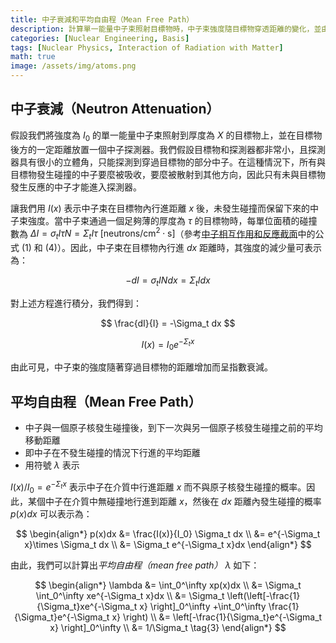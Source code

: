 ```yaml
---
title: 中子衰減和平均自由程（Mean Free Path）
description: 計算單一能量中子束照射目標物時，中子束強度隨目標物穿透距離的變化，並由此推導中子的平均自由程。
categories: [Nuclear Engineering, Basis]
tags: [Nuclear Physics, Interaction of Radiation with Matter]
math: true
image: /assets/img/atoms.png
---
```

## 中子衰減（Neutron Attenuation）
假設我們將強度為 $I_0$ 的單一能量中子束照射到厚度為 $X$ 的目標物上，並在目標物後方的一定距離放置一個中子探測器。我們假設目標物和探測器都非常小，且探測器具有很小的立體角，只能探測到穿過目標物的部分中子。在這種情況下，所有與目標物發生碰撞的中子要麼被吸收，要麼被散射到其他方向，因此只有未與目標物發生反應的中子才能進入探測器。

讓我們用 $I(x)$ 表示中子束在目標物內行進距離 $x$ 後，未發生碰撞而保留下來的中子束強度。當中子束通過一個足夠薄的厚度為 $\tau$ 的目標物時，每單位面積的碰撞數為 $\Delta I = \sigma_t I\tau N = \Sigma_t I\tau \ \text{[neutrons/cm}^2\cdot\text{s]}$（參考[中子相互作用和反應截面](/posts/Neutron-Interactions-and-Cross-sections/#截面cross-section或微觀截面microscopic-cross-section)中的公式 (1) 和 (4)）。因此，中子束在目標物內行進 $dx$ 距離時，其強度的減少量可表示為：

$$ -dI = \sigma_t IN dx = \Sigma_t I dx \tag{1} $$

對上述方程進行積分，我們得到：

$$ \frac{dI}{I} = -\Sigma_t dx $$

$$ I(x) = I_0e^{-\Sigma_t x} \tag{2} $$

由此可見，中子束的強度隨著穿過目標物的距離增加而呈指數衰減。

## 平均自由程（Mean Free Path）
- 中子與一個原子核發生碰撞後，到下一次與另一個原子核發生碰撞之前的平均移動距離
- 即中子在不發生碰撞的情況下行進的平均距離
- 用符號 $\lambda$ 表示

$I(x)/I_0=e^{-\Sigma_t x}$ 表示中子在介質中行進距離 $x$ 而不與原子核發生碰撞的概率。因此，某個中子在介質中無碰撞地行進到距離 $x$，然後在 $dx$ 距離內發生碰撞的概率 $p(x)dx$ 可以表示為：

$$ \begin{align*}
p(x)dx &= \frac{I(x)}{I_0} \Sigma_t dx
\\ &= e^{-\Sigma_t x}\times \Sigma_t dx
\\ &= \Sigma_t e^{-\Sigma_t x}dx
\end{align*}
$$

由此，我們可以計算出*平均自由程（mean free path）* $\lambda$ 如下：

$$ \begin{align*}
\lambda &= \int_0^\infty xp(x)dx
\\ &= \Sigma_t \int_0^\infty xe^{-\Sigma_t x}dx
\\ &= \Sigma_t \left(\left[-\frac{1}{\Sigma_t}xe^{-\Sigma_t x} \right]_0^\infty +\int_0^\infty \frac{1}{\Sigma_t}e^{-\Sigma_t x} \right)
\\ &= \left[-\frac{1}{\Sigma_t}e^{-\Sigma_t x} \right]_0^\infty
\\ &= 1/\Sigma_t \tag{3}
\end{align*}
$$
